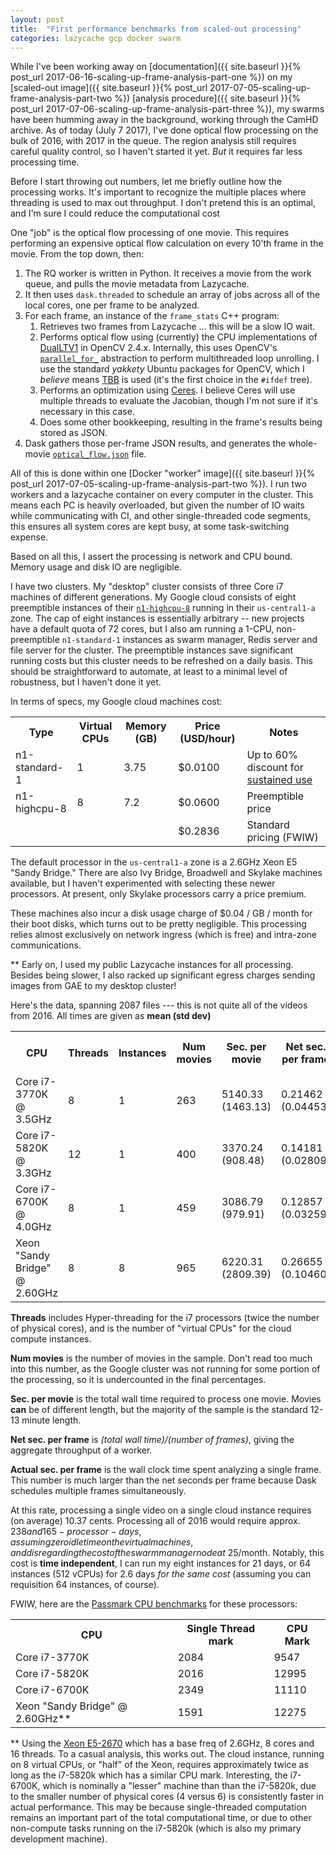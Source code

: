 ```yaml
---
layout: post
title:  "First performance benchmarks from scaled-out processing"
categories: lazycache gcp docker swarm
---
```


While I've been working away on [documentation]({{ site.baseurl }}{% post_url 2017-06-16-scaling-up-frame-analysis-part-one %}) on my [scaled-out image]({{ site.baseurl }}{% post_url 2017-07-05-scaling-up-frame-analysis-part-two %})
[analysis procedure]({{ site.baseurl }}{% post_url 2017-07-06-scaling-up-frame-analysis-part-three %}),
my swarms have been humming away in the background, working through the CamHD archive.   As of today (July 7 2017), I've
done optical flow processing on the bulk of 2016, with 2017 in the queue.   The region analysis still
requires careful quality control, so I haven't started it yet.   _But_ it requires far less processing time.

Before I start throwing out numbers, let me briefly outline how the processing
works.  It's important to recognize the multiple places where threading is used
to max out throughput. I don't pretend this is an optimal, and I'm sure I could
reduce the computational cost

One "job" is the optical flow processing of one movie.   This requires
performing an expensive optical flow calculation on every 10'th frame in the
movie. From the top down, then:

 1. The RQ worker is written in Python.  It receives a movie from the work queue, and pulls the movie metadata from Lazycache.
 1. It then uses `dask.threaded` to schedule an array of jobs across all of the local cores, one per frame to be analyzed.
 1. For each frame, an instance of the `frame_stats` C++ program:
    1. Retrieves two frames from Lazycache ... this will be a slow IO wait.
    1. Performs optical flow using (currently) the CPU implementations of [DualLTV1](http://docs.opencv.org/2.4.13.2/modules/video/doc/motion_analysis_and_object_tracking.html#createoptflow-dualtvl1) in OpenCV 2.4.x.   Internally, this uses OpenCV's [`parallel_for_`](https://github.com/opencv/opencv/blob/master/modules/core/src/parallel.cpp) abstraction to perform multithreaded loop unrolling.   I use the standard _yakkety_ Ubuntu packages for OpenCV, which I _believe_ means [TBB](https://www.threadingbuildingblocks.org) is used (it's the first choice in the `#ifdef` tree).  
    1. Performs an optimization using [Ceres](http://ceres-solver.org).  I believe Ceres will use multiple threads to evaluate the Jacobian, though I'm not sure if it's necessary in this case.
    1. Does some other bookkeeping, resulting in the frame's results being stored as JSON.
  1. Dask gathers those per-frame JSON results, and generates the whole-movie [`optical_flow.json`](https://github.com/CamHD-Analysis/CamHD_motion_metadata/blob/master/docs/OpticalFlow.md) file.

All of this is done within one [Docker "worker" image]({{ site.baseurl }}{%
post_url 2017-07-05-scaling-up-frame-analysis-part-two %}).   I run two workers
and a lazycache container on every computer in the cluster.   This means each PC
is heavily overloaded, but given the  number of IO waits while communicating
with CI, and other single-threaded code segments, this ensures all system cores
are kept busy, at some task-switching expense.

Based on all this, I assert the processing is network and CPU bound.  Memory usage and disk IO are negligible.

I have two clusters.  My "desktop" cluster consists of three Core i7 machines of different generations.   My Google cloud consists of eight preemptible instances of their [`n1-highcpu-8`](https://cloud.google.com/compute/pricing#predefined_machine_types) running in their `us-central1-a` zone.   The cap of eight instances is essentially arbitrary -- new projects have a default quota of 72 cores,
but I also am running a 1-CPU, non-preemptible `n1-standard-1` instances as swarm manager, Redis server and file server for the cluster.  The preemptible instances save significant running costs but this cluster needs to be refreshed on a daily basis.   This should be straightforward to automate, at least to a minimal level of robustness, but I haven't done it yet.

In terms of specs, my Google cloud machines cost:

<table>
<tr><th>Type</th><th>Virtual CPUs</th><th>Memory (GB)</th><th>Price (USD/hour)</th><th>Notes</th></tr>
<tr><td>n1-standard-1</td><td>1</td><td>3.75</td><td>$0.0100</td><td>Up to 60% discount for <a href="https://cloud.google.com/compute/docs/sustained-use-discounts">sustained use</a></td></tr>
<tr><td>n1-highcpu-8</td><td>8</td><td>7.2</td><td>$0.0600</td><td>Preemptible price</td></tr>
<tr><td></td><td></td><td></td><td>$0.2836</td><td>Standard pricing (FWIW)</td></tr>
</table>

The default processor in the `us-central1-a` zone is a 2.6GHz Xeon E5 "Sandy Bridge."   There are also Ivy Bridge, Broadwell and Skylake machines available, but I haven't experimented with selecting these newer processors.    At present, only Skylake processors carry a price premium.

These machines also incur a disk usage charge of $0.04 / GB / month for their boot disks, which turns out to be pretty negligible.   This processing relies almost exclusively on network ingress (which is free) and intra-zone communications.

** Early on, I used my public Lazycache instances for all processing.  Besides being slower, I also racked up significant egress charges sending images from GAE to my desktop cluster!

Here's the data, spanning 2087 files --- this is not quite all of the videos from 2016.  All times are given as __mean (std dev)__

<table>
<tr><th>CPU</th><th>Threads</th><th>Instances</th><th>Num movies</th><th>Sec. per movie</th><th>Net sec. per frame</th><th>Actual sec. per frame</th></tr>
<tr><td>Core i7-3770K @ 3.5GHz</td><td>8</td><td>1</td><td>263</td><td>5140.33 (1463.13)</td><td>0.21462 (0.04453)</td><td>16.613 (7.535)</td></tr>
<tr><td>Core i7-5820K @ 3.3GHz</td><td>12</td><td>1</td><td>400</td><td>3370.24 (908.48)</td><td>0.14181 (0.02809)</td><td>16.294 (7.584)</td></tr>
<tr><td>Core i7-6700K @ 4.0GHz</td><td>8</td><td>1</td><td>459</td><td>3086.79 (979.91)</td><td>0.12857 (0.03259)</td><td>9.976 (4.959)</td></tr>
<tr><td>Xeon "Sandy Bridge" @ 2.60GHz</td><td>8</td><td>8</td><td>965</td><td>6220.31 (2809.39)</td><td>0.26655  (0.10460)</td><td>20.469 (12.314)</td></tr>
</table>

__Threads__ includes Hyper-threading for the i7 processors (twice the number of physical cores), and is the number of "virtual CPUs" for the cloud compute instances.

__Num movies__ is the number of movies in the sample.  Don't read too much into this number, as the Google cluster was not running for some portion of the processing, so it is undercounted in the final percentages.

__Sec. per movie__ is the total wall time required to process one movie.   Movies __can__ be of different length, but the majority of the sample is the standard 12-13 minute length.

__Net sec. per frame__ is _(total wall time)/(number of frames)_, giving the aggregate throughput of a worker.

__Actual sec. per frame__ is the wall clock time spent analyzing a single frame.  This number is much larger than the net seconds per frame because Dask schedules multiple frames simultaneously.

At this rate, processing a single video on a single cloud  instance requires (on average) 10.37 cents.   Processing all of 2016 would require approx. $238 and 165-processor-days, assuming zero idle time on the virtual machines, and disregarding the cost of the swarm manager node at ~$25/month.   Notably, this cost is __time independent__, I can run my eight instances for 21 days, or 64 instances (512 vCPUs) for 2.6 days _for the same cost_ (assuming you can requisition 64 instances, of course).

FWIW, here are the [Passmark CPU benchmarks](https://www.cpubenchmark.net/) for these processors:

<table>
<tr><th>CPU</th><th>Single Thread mark</th><th>CPU Mark</th></tr>
<tr><td>Core i7-3770K</td><td>2084</td><td>9547</td></tr>
<tr><td>Core i7-5820K</td><td>2016</td><td>12995</td></tr>
<tr><td>Core i7-6700K</td><td>2349</td><td>11110</td></tr>
<tr><td>Xeon "Sandy Bridge" @ 2.60GHz**</td><td>1591</td><td>12275</td></tr>
</table>

** Using the [Xeon E5-2670](http://ark.intel.com/products/64595) which has a base freq of 2.6GHz, 8 cores and 16 threads.   To a casual analysis,
this works out.  The cloud instance, running on 8 virtual CPUs, or "half" of the Xeon, requires approximately twice as long as the i7-5820k
which has a similar CPU mark.   Interesting, the i7-6700K, which is nominally a "lesser" machine than than the i7-5820k, due to the smaller number of physical cores (4 versus 6) is consistently faster in actual performance.  This may be because single-threaded computation remains an important part of the total computational time, or due to other non-compute tasks running on the i7-5820k (which is also my primary development machine).
